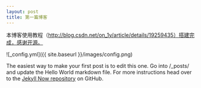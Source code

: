 ```yaml
---
layout: post
title: 第一篇博客
---
```


本博客使用教程（http://blog.csdn.net/on_1y/article/details/19259435）搭建完成，感谢开源。

![_config.yml]({{ site.baseurl }}/images/config.png)

The easiest way to make your first post is to edit this one. Go into /_posts/ and update the Hello World markdown file. For more instructions head over to the [Jekyll Now repository](https://github.com/barryclark/jekyll-now) on GitHub.
